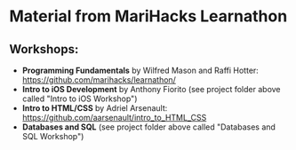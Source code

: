 # Material from MariHacks Learnathon
## Workshops:
* **Programming Fundamentals** by Wilfred Mason and Raffi Hotter: https://github.com/marihacks/learnathon/
* **Intro to iOS Development** by Anthony Fiorito (see project folder above called "Intro to iOS Workshop")
* **Intro to HTML/CSS** by Adriel Arsenault: https://github.com/aarsenault/intro_to_HTML_CSS
* **Databases and SQL** (see project folder above called "Databases and SQL Workshop")
